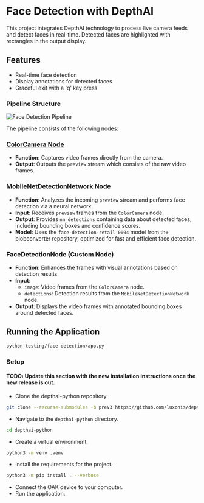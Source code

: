 # Face Detection with DepthAI

This project integrates DepthAI technology to process live camera feeds and detect faces in real-time. Detected faces are highlighted with rectangles in the output display.

## Features

- Real-time face detection
- Display annotations for detected faces
- Graceful exit with a 'q' key press

### Pipeline Structure

![Face Detection Pipeline](https://docs.luxonis.com/projects/sdk/en/latest/_images/face_detection_color.png)

The pipeline consists of the following nodes:

### [ColorCamera Node](https://docs.luxonis.com/projects/api/en/latest/components/nodes/color_camera/?highlight=ColorCamera)
- **Function**: Captures video frames directly from the camera.
- **Output**: Outputs the `preview` stream which consists of the raw video frames.

### [MobileNetDetectionNetwork Node](https://docs.luxonis.com/projects/api/en/latest/components/nodes/mobilenet_detection_network/?highlight=MobileNetDetectionNetwork)
- **Function**: Analyzes the incoming `preview` stream and performs face detection via a neural network.
- **Input**: Receives `preview` frames from the `ColorCamera` node.
- **Output**: Provides `nn_detections` containing data about detected faces, including bounding boxes and confidence scores.
- **Model**: Uses the `face-detection-retail-0004` model from the blobconverter repository, optimized for fast and efficient face detection.

### FaceDetectionNode (Custom Node)
- **Function**: Enhances the frames with visual annotations based on detection results.
- **Input**: 
  - `image`: Video frames from the `ColorCamera` node.
  - `detections`: Detection results from the `MobileNetDetectionNetwork` node.
- **Output**: Displays the video frames with annotated bounding boxes around detected faces.

## Running the Application
```bash
python testing/face-detection/app.py
```

### Setup
#### TODO: Update this section with the new installation instructions once the new release is out.
- Clone the depthai-python repository.
```bash
git clone --recurse-submodules -b preV3 https://github.com/luxonis/depthai-python.git
```
- Navigate to the `depthai-python` directory.
```bash
cd depthai-python
```
- Create a virtual environment.
```bash
python3 -m venv .venv
```
- Install the requirements for the project.
```bash
python3 -m pip install . --verbose
```
- Connect the OAK device to your computer.
- Run the application.
